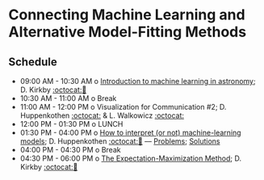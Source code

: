 # Connecting Machine Learning and Alternative Model-Fitting Methods

## Schedule

 * 09:00 AM - 10:30 AM  o  [Introduction to machine learning in astronomy](https://github.com/LSSTC-DSFP/LSSTC-DSFP-Sessions/blob/master/Session2/Day2/DSFP2017-Intro2ML4Astro.pdf); D. Kirkby [:octocat:](https://github.com/dkirkby)[:movie_camera:](https://www.youtube.com/watch?v=uV6zr_l6f6w&list=PLKC37rx5YXnddgdxLe5uB0fLRWFGlhuSK&index=4)
 * 10:30 AM - 11:00 AM  o  Break
 * 11:00 AM - 12:00 PM  o  Visualization for Communication #2; D. Huppenkothen [:octocat:](https://github.com/dhuppenkothen) & L. Walkowicz [:octocat:](https://github.com/lmwalkowicz)
 * 12:00 PM - 01:30 PM  o  LUNCH
 * 01:30 PM - 04:00 PM  o  [How to interpret (or not) machine-learning models](https://github.com/LSSTC-DSFP/LSSTC-DSFP-Sessions/blob/master/Session2/Day2/InterpretationOfMachineLearningModels.pdf); D. Huppenkothen [:octocat:](https://github.com/dhuppenkothen)[:movie_camera:](https://www.youtube.com/watch?v=-8-H9AU3OPQ&list=PLKC37rx5YXnddgdxLe5uB0fLRWFGlhuSK&index=5) –– [Problems](https://github.com/LSSTC-DSFP/LSSTC-DSFP-Sessions/blob/master/Session2/Day2/ModelSelection_Exercise.ipynb); [Solutions](https://github.com/LSSTC-DSFP/LSSTC-DSFP-Sessions/blob/master/Session2/Day2/ModelSelection_ExerciseSolutions.ipynb)
 * 04:00 PM - 04:30 PM  o  Break
 * 04:30 PM - 06:00 PM  o  [The Expectation-Maximization Method](https://github.com/LSSTC-DSFP/LSSTC-DSFP-Sessions/blob/master/Session2/Day2/DSFP2017-EM.pdf); D. Kirkby [:octocat:](https://github.com/dkirkby)[:movie_camera:](https://www.youtube.com/watch?v=YpqVz0fQPqw&list=PLKC37rx5YXnddgdxLe5uB0fLRWFGlhuSK&index=6)

